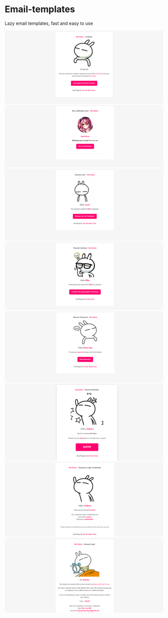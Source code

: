 # Email-templates
 Lazy email templates, fast and easy to use

[![Logo](https://github.com/Andrew-9/Email-Templates/blob/main/images/Invitation.png)](https://github.com/Andrew-9/Email-Templates/blob/main/images/Invitation.png)
[![Logo](https://github.com/Andrew-9/Email-Templates/blob/main/images/Notifiction-.png)](https://github.com/Andrew-9/Email-Templates/blob/main/images/Notifiction-.png)
[![Logo](https://github.com/Andrew-9/Email-Templates/blob/main/images/Payment%20Sent.png)](https://github.com/Andrew-9/Email-Templates/blob/main/images/Payment%20Sent.png)
[![Logo](https://github.com/Andrew-9/Email-Templates/blob/main/images/Payment-declined.png)](https://github.com/Andrew-9/Email-Templates/blob/main/images/Payment-declined.png)
[![Logo](https://github.com/Andrew-9/Email-Templates/blob/main/images/Reset%20password.png)](https://github.com/Andrew-9/Email-Templates/blob/main/images/Reset%20password.png)
[![Logo](https://github.com/Andrew-9/Email-Templates/blob/main/images/Verification.png)](https://github.com/Andrew-9/Email-Templates/blob/main/images/Verification.png)
[![Logo](https://github.com/Andrew-9/Email-Templates/blob/main/images/login-with.png)](https://github.com/Andrew-9/Email-Templates/blob/main/images/login-with.png)
[![Logo](https://github.com/Andrew-9/Email-Templates/blob/main/images/unusual-login.png)](https://github.com/Andrew-9/Email-Templates/blob/main/images/unusual-login.png)